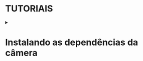 # TUTORIAIS

<details>
  <summary><h1><strong> Instalando as dependências da câmera </strong></h1></summary>
  
 
</details>

